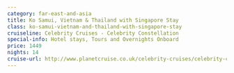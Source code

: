 ```yaml
---
category: far-east-and-asia
title: Ko Samui, Vietnam & Thailand with Singapore Stay
class: ko-samui-vietnam-and-thailand-with-singapore-stay
cruiseline: Celebrity Cruises - Celebrity Constellation
special-info: Hotel stays, Tours and Overnights Onboard
price: 1449
nights: 14
cruise-url: http://www.planetcruise.co.uk/celebrity-cruises/celebrity-constellation/23-january-2017/124022?utm_medium=referral&utm_source=secret-escapes&utm_campaign=website
---
```

